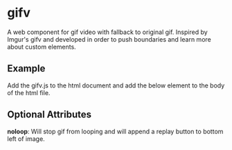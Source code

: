 gifv
====
A web component for gif video with fallback to original gif. Inspired by Imgur's gifv and developed in order to push boundaries and learn more about custom elements.

<h2>Example</h2>
  Add the gifv.js to the html document and add the below element to the body of the html file.
    <gif-v src="http://i.imgur.com/w79nkJ8.gif" />

<h2>Optional Attributes</h2>
  <strong>noloop</strong>: Will stop gif from looping and will append a replay button to bottom left of image.
